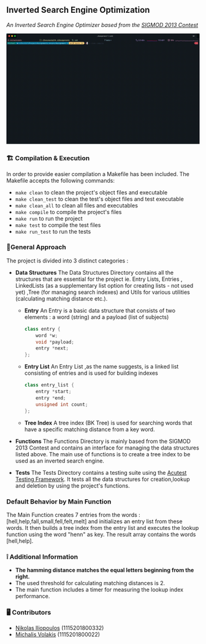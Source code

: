 ## Inverted Search Engine Optimization
*An Inverted Search Engine Optimizer based from the [SIGMOD 2013 Contest](https://sigmod.kaust.edu.sa/task-details.html)*

![Project Demo](public/project_demo.gif)
### :building_construction: Compilation & Execution

In order to provide easier compilation a Makefile has been included. The Makefile accepts the following commands: 
- ```make clean``` to clean the project's object files and executable
- ```make clean_test``` to clean the test's object files and test executable
- ```make clean_all``` to clean all files and executables
-  ```make compile``` to compile the project's files
- ```make run``` to run the project
- ```make test``` to compile the test files
- ```make run_test``` to run the tests



### :notebook_with_decorative_cover:General Approach

The project is divided into 3 distinct categories :
- **Data Structures** The Data Structures Directory contains all the structures that are essential for the project ie. Entry Lists, Entries , LinkedLists (as a supplementary list option for creating lists - not used yet) ,Tree (for managing search indexes) and Utils for various utilities (calculating matching distance etc.).
    - **Entry** An Entry is a basic data structure that consists of two elements : a word (string) and a payload (list of subjects)
        ```cpp
        class entry {
            word *w;
            void *payload;
            entry *next;
        };
        ```
  - **Entry List** An Entry List ,as the name suggests, is a linked list consisting of entries and is used for building indexes
    ```cpp
    class entry_list {
        entry *start;
        entry *end;
        unsigned int count;
    };
    ```
  - **Tree Index** A tree index (BK Tree) is used for searching words that have a specific matching distance from a key word.
   

- **Functions** The Functions Directory is mainly based from the SIGMOD 2013 Contest and contains an interface for managing the data structures listed above. The main use of functions is to create a tree index to be used as an inverted search engine.
- **Tests** The Tests Directory contains a testing suite using the [Acutest Testing Framework](https://github.com/mity/acutest). It tests all the data structures for creation,lookup and deletion by using the project's functions.



### Default Behavior by Main Function

The Main Function creates 7 entries from the words : [hell,help,fall,small,fell,felt,melt] and initializes an entry list from these words. It then builds a tree index from the entry list and executes the lookup function using the word "henn" as key. The result array contains the words [hell,help].


### :grey_exclamation: Additional Information
- **The hamming distance matches the equal letters beginning from the right.**
- The used threshold for calculating matching distances is 2.
- The main function includes a timer for measuring the lookup index performance.


### :desktop_computer: Contributors
 - [Nikolas Iliopoulos](https://github.com/nikolasil) (1115201800332) 
 - [Michalis Volakis](https://github.com/michael-vol) (1115201800022)

